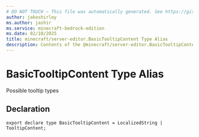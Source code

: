 ```yaml
---
# DO NOT TOUCH — This file was automatically generated. See https://github.com/mojang/minecraftapidocsgenerator to modify descriptions, examples, etc.
author: jakeshirley
ms.author: jashir
ms.service: minecraft-bedrock-edition
ms.date: 02/10/2025
title: minecraft/server-editor.BasicTooltipContent Type Alias
description: Contents of the @minecraft/server-editor.BasicTooltipContent type alias.
---
```

# BasicTooltipContent Type Alias

Possible tooltip types

## Declaration
`export declare type BasicTooltipContent = LocalizedString | TooltipContent;`
